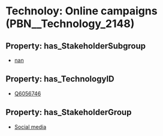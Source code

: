 # Technoloy: __Online campaigns__ (PBN__Technology_2148)

## Property: has_StakeholderSubgroup

* [nan](PBN__TechSubgroup_7)

## Property: has_TechnologyID

* [Q6056746](Q6056746)

## Property: has_StakeholderGroup

* [Social media](PBN__TechGroup_1)

